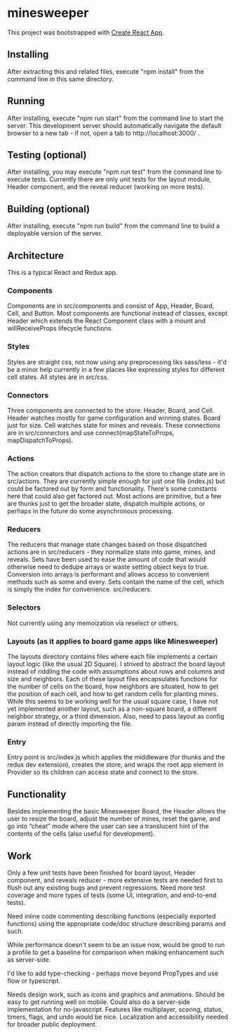 # minesweeper
This project was bootstrapped with [Create React App](https://github.com/facebookincubator/create-react-app).

## Installing
After extracting this and related files, execute "npm install" from the command line in this same directory.

## Running
After installing, execute "npm run start" from the command line to start the server.  This development server should automatically navigate the default browser to a new tab - if not, open a tab to http://localhost:3000/ .

## Testing (optional)
After installing, you may execute "npm run test" from the command line to execute tests.  Currently there are only unit tests for the layout module, Header component, and the reveal reducer (working on more tests).

## Building (optional)
After installing, execute "npm run build" from the command line to build a deployable version of the server.

## Architecture
This is a typical React and Redux app.

### Components
Components are in src/components and consist of App, Header, Board, Cell, and Button.  Most components are functional instead of classes, except Header which extends the React Component class with a mount and willReceiveProps lifecycle functions.

### Styles
Styles are straight css, not now using any preprocessing liks sass/less - it'd be a minor help currently in a few places like expressing styles for different cell states.  All styles are in src/css.

### Connectors
Three components are connected to the store: Header, Board, and Cell.  Header watches mostly for game configuration and winning states.  Board just for size.  Cell watches state for mines and reveals.  These connections are in src/connectors and use connect(mapStateToProps, mapDispatchToProps).

### Actions
The action creators that dispatch actions to the store to change state are in src/actions.  They are currently simple enough for just one file (index.js) but could be factored out by form and functionality.  There's some constants here that could also get factored out.  Most actions are primitive, but a few are thunks just to get the broader state, dispatch multiple actions, or perhaps in the future do some asynchronous processing.

### Reducers
The reducers that manage state changes based on those dispatched actions are in src/reducers - they normalize state into game, mines, and reveals.  Sets have been used to ease the amount of code that would otherwise need to dedupe arrays or waste setting object keys to true.  Conversion into arrays is performant and allows access to convenient methods such as some and every.  Sets contain the name of the cell, which is simply the index for convenience.  src/reducers.

### Selectors
Not currently using any memoization via reselect or others.

### Layouts (as it applies to board game apps like Minesweeper)
The layouts directory contains files where each file implements a certain layout logic (like the usual 2D Square).  I strived to abstract the board layout instead of riddling the code with assumptions about rows and columns and size and neighbors.  Each of these layout files encapsulates functions for the number of cells on the board, how neighbors are situated, how to get the position of each cell, and how to get random cells for planting mines.  While this seems to be working well for the usual square case, I have not yet implemented another layout, such as a non-square board, a different neighbor strategy, or a third dimension.  Also, need to pass layout as config param instead of directly importing the file.

### Entry
Entry point is src/index.js which applies the middleware (for thunks and the redux dev extension), creates the store, and wraps the root app element in Provider so its children can access state and connect to the store.

## Functionality
Besides implementing the basic Minesweeper Board, the Header allows the user to resize the board, adjust the number of mines, reset the game, and go into “cheat” mode where the user can see a translucent hint of the contents of the cells (also useful for development).

## Work
Only a few unit tests have been finished for board layout, Header component, and reveals reducer - more extensive tests are needed first to flush out any existing bugs and prevent regressions.  Need more test coverage and more types of tests (some UI, integration, and end-to-end tests).

Need inline code commenting describing functions (especially exported functions) using the appropriate code/doc structure describing params and such.

While performance doesn't seem to be an issue now, would be good to run a profile to get a baseline for comparison when making enhancement such as server-side.

I'd like to add type-checking - perhaps move beyond PropTypes and use flow or typescript.

Needs design work, such as icons and graphics and animations.  Should be easy to get running well on mobile.  Could also do a server-side implementation for no-javascript.  Features like multiplayer, scoring, status, timers, flags, and undo would be nice.  Localization and accessibility needed for broader public deployment.

